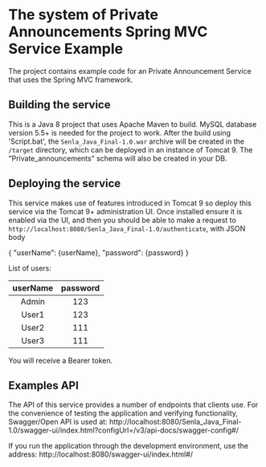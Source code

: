 # The system of Private Announcements Spring MVC Service Example

The project contains example code for an Private Announcement Service that uses the
Spring MVC framework. 


## Building the service

This is a Java 8 project that uses Apache Maven to build. MySQL database version 5.5+ is needed for the project to work.
After the build using 'Script.bat', the `Senla_Java_Final-1.0.war` archive will be created
in the `/target` directory, which can be deployed in an instance of Tomcat 9. 
The "Private_announcements" schema will also be created in your DB.

## Deploying the service

This service makes use of features introduced in Tomcat 9 so deploy this service via the Tomcat 9+ 
administration UI. Once installed ensure it is enabled via the UI, and then you should be able to make a request 
to `http://localhost:8080/Senla_Java_Final-1.0/authenticate`, with JSON body 

{
    "userName": {userName},
    "password": {password}
}

List of users: 

| userName | password  | 
|:--------:|:---------:| 
| Admin    | 123       | 
| User1    | 123       | 
| User2    | 111       | 
| User3    | 111       |  

You will receive a Bearer token.

## Examples API

The API of this service provides a number of endpoints that clients use. 
For the convenience of testing the application and verifying functionality, Swagger/Open API is used at:
http://localhost:8080/Senla_Java_Final-1.0/swagger-ui/index.html?configUrl=/v3/api-docs/swagger-config#/

If you run the application through the development environment, use the address:
http://localhost:8080/swagger-ui/index.html#/